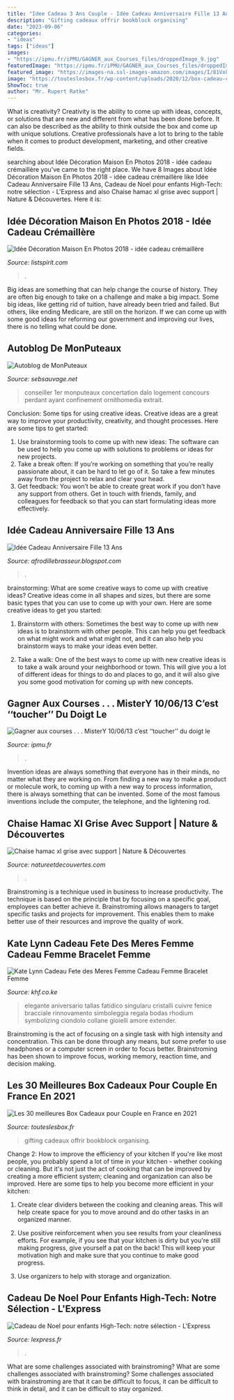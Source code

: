 ```yaml
---
title: "Idee Cadeau 3 Ans Couple - Idée Cadeau Anniversaire Fille 13 Ans"
description: "Gifting cadeaux offrir bookblock organising"
date: "2023-09-06"
categories:
- "ideas"
tags: ["ideas"]
images:
- "https://ipmu.fr/iPMU/GAGNER_aux_Courses_files/droppedImage_9.jpg"
featuredImage: "https://ipmu.fr/iPMU/GAGNER_aux_Courses_files/droppedImage_9.jpg"
featured_image: "https://images-na.ssl-images-amazon.com/images/I/81Vx8ITjqbL._AC_UL1500_.jpg"
image: "https://touteslesbox.fr/wp-content/uploads/2020/12/box-cadeau-couple.jpg"
ShowToc: true
author: "Mr. Rupert Ratke"
---
```



What is creativity?
Creativity is the ability to come up with ideas, concepts, or solutions that are new and different from what has been done before. It can also be described as the ability to think outside the box and come up with unique solutions. Creative professionals have a lot to bring to the table when it comes to product development, marketing, and other creative fields.

	

		
searching about Idée Décoration Maison En Photos 2018 - idée cadeau crémaillère you've came to the right place. We have 8 Images about Idée Décoration Maison En Photos 2018 - idée cadeau crémaillère like Idée Cadeau Anniversaire Fille 13 Ans, Cadeau de Noel pour enfants High-Tech: notre sélection - L&#039;Express and also Chaise hamac xl grise avec support | Nature &amp; Découvertes. Here it is:
		
    
## Idée Décoration Maison En Photos 2018 - Idée Cadeau Crémaillère

<img loading=lazy src="https://listspirit.com/wp-content/uploads/2018/05/Idée-Décoration-Maison-En-Photos-2018-idée-cadeau-crémaillère-patère-originale-en-métal-noir-pour-personnaliser.jpg" onerror="this.onerror=null;this.src='https://tse4.mm.bing.net/th?id=OIP.Hy_qkGWl6vdj3E2RhG9NXQHaHa&amp;pid=15.1';" alt="Idée Décoration Maison En Photos 2018 - idée cadeau crémaillère">

_Source: listspirit.com_

>. 

	

Big ideas are something that can help change the course of history. They are often big enough to take on a challenge and make a big impact. Some big ideas, like getting rid of tuition, have already been tried and failed. But others, like ending Medicare, are still on the horizon. If we can come up with some good ideas for reforming our government and improving our lives, there is no telling what could be done.

    
## Autoblog De MonPuteaux

<img loading=lazy src="http://puteaux.typepad.com/.a/6a00d8341c339153ef01b7c9093ba6970b-500wi" onerror="this.onerror=null;this.src='https://tse3.mm.bing.net/th?id=OIP.D-LJ8HYnpnlisJ28pLhMrQHaJ4&amp;pid=15.1';" alt="Autoblog de MonPuteaux">

_Source: sebsauvage.net_

>conseiller 1er monputeaux concertation dalo logement concours perdant ayant confinement ornithomedia extrait. 

	

Conclusion: Some tips for using creative ideas.
Creative ideas are a great way to improve your productivity, creativity, and thought processes. Here are some tips to get started: 
1. Use brainstorming tools to come up with new ideas: The software can be used to help you come up with solutions to problems or ideas for new projects. 
2. Take a break often: If you’re working on something that you’re really passionate about, it can be hard to let go of it. So take a few minutes away from the project to relax and clear your head. 
3. Get feedback: You won’t be able to create great work if you don’t have any support from others. Get in touch with friends, family, and colleagues for feedback so that you can start formulating ideas more effectively.

    
## Idée Cadeau Anniversaire Fille 13 Ans

<img loading=lazy src="https://i.pinimg.com/736x/09/8c/91/098c91f61004224750a6f0763a282085.jpg" onerror="this.onerror=null;this.src='https://tse4.mm.bing.net/th?id=OIP.4XavetXHbIOBtxF6dhuteQHaOG&amp;pid=15.1';" alt="Idée Cadeau Anniversaire Fille 13 Ans">

_Source: afrodillebrasseur.blogspot.com_

>. 

	

brainstorming: What are some creative ways to come up with creative ideas?
Creative ideas come in all shapes and sizes, but there are some basic types that you can use to come up with your own. Here are some creative ideas to get you started:
1. Brainstorm with others: Sometimes the best way to come up with new ideas is to brainstorm with other people. This can help you get feedback on what might work and what might not, and it can also help you brainstorm ways to make your ideas even better.

2. Take a walk: One of the best ways to come up with new creative ideas is to take a walk around your neighborhood or town. This will give you a lot of different ideas for things to do and places to go, and it will also give you some good motivation for coming up with new concepts.


    
## Gagner Aux Courses . . . MisterY 10/06/13 C’est ‘‘toucher’’ Du Doigt Le

<img loading=lazy src="https://ipmu.fr/iPMU/GAGNER_aux_Courses_files/droppedImage_9.jpg" onerror="this.onerror=null;this.src='https://tse4.mm.bing.net/th?id=OIP.xkAkH2kxAqXdg-1k2qiD0AHaCs&amp;pid=15.1';" alt="Gagner aux courses . . . MisterY 10/06/13 c’est ‘‘toucher’’ du doigt le">

_Source: ipmu.fr_

>. 

	

Invention ideas are always something that everyone has in their minds, no matter what they are working on. From finding a new way to make a product or molecule work, to coming up with a new way to process information, there is always something that can be invented. Some of the most famous inventions include the computer, the telephone, and the lightening rod.

    
## Chaise Hamac Xl Grise Avec Support | Nature &amp; Découvertes

<img loading=lazy src="https://cache.natureetdecouvertes.com/Medias/Images/Articles/91760190/690" onerror="this.onerror=null;this.src='https://tse3.mm.bing.net/th?id=OIP.rLXa6TxyO0e5yQ5o-inwwwHaHa&amp;pid=15.1';" alt="Chaise hamac xl grise avec support | Nature &amp; Découvertes">

_Source: natureetdecouvertes.com_

>. 

	

Brainstroming is a technique used in business to increase productivity. The technique is based on the principle that by focusing on a specific goal, employees can better achieve it. Brainstroming allows managers to target specific tasks and projects for improvement. This enables them to make better use of their resources and improve the quality of work.

    
## Kate Lynn Cadeau Fete Des Meres Femme Cadeau Femme Bracelet Femme

<img loading=lazy src="https://images-na.ssl-images-amazon.com/images/I/81Vx8ITjqbL._AC_UL1500_.jpg" onerror="this.onerror=null;this.src='https://tse1.mm.bing.net/th?id=OIP.oXVIOYeCHT3J-ZynCNIapwHaHa&amp;pid=15.1';" alt="Kate Lynn Cadeau Fete des Meres Femme Cadeau Femme Bracelet Femme">

_Source: khf.co.ke_

>elegante aniversario tallas fatidico singularu cristalli cuivre fenice bracciale rinnovamento simboleggia regala bodas rhodium symbolizing ciondolo collane gioielli amore extender. 

	

Brainstroming is the act of focusing on a single task with high intensity and concentration. This can be done through any means, but some prefer to use headphones or a computer screen in order to focus better. Brainstroming has been shown to improve focus, working memory, reaction time, and decision making.

    
## Les 30 Meilleures Box Cadeaux Pour Couple En France En 2021

<img loading=lazy src="https://touteslesbox.fr/wp-content/uploads/2020/12/box-cadeau-couple.jpg" onerror="this.onerror=null;this.src='https://tse2.mm.bing.net/th?id=OIP.6u_bNCgYvU4G-lhcMc7NLwHaE9&amp;pid=15.1';" alt="Les 30 meilleures Box Cadeaux pour Couple en France en 2021">

_Source: touteslesbox.fr_

>gifting cadeaux offrir bookblock organising. 

	

Change 2: How to improve the efficiency of your kitchen
If you're like most people, you probably spend a lot of time in your kitchen - whether cooking or cleaning. But it's not just the act of cooking that can be improved by creating a more efficient system; cleaning and organization can also be improved. Here are some tips to help you become more efficient in your kitchen:
1. Create clear dividers between the cooking and cleaning areas. This will help create space for you to move around and do other tasks in an organized manner.

2. Use positive reinforcement when you see results from your cleanliness efforts. For example, if you see that your kitchen is dirty but you're still making progress, give yourself a pat on the back! This will keep your motivation high and make sure that you continue to make good progress.

3. Use organizers to help with storage and organization.

    
## Cadeau De Noel Pour Enfants High-Tech: Notre Sélection - L&#039;Express

<img loading=lazy src="https://static.lexpress.fr/medias_10681/w_605,h_350,c_fill,g_north/v1448298089/dix-cadeaux-de-noel-high-tech-pour-les-enfants_5468876.jpg" onerror="this.onerror=null;this.src='https://tse4.mm.bing.net/th?id=OIP.9MbMhII9pMo3P5C5yBe3CAHaES&amp;pid=15.1';" alt="Cadeau de Noel pour enfants High-Tech: notre sélection - L&#039;Express">

_Source: lexpress.fr_

>. 

	

What are some challenges associated with brainstroming?
What are some challenges associated with brainstroming?
Some challenges associated with brainstroming are that it can be difficult to focus, it can be difficult to think in detail, and it can be difficult to stay organized.

